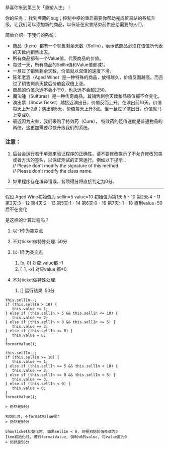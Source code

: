 恭喜你来到第三关「重塑人生」！

你的任务：
找到埋藏的bug；控制中枢的重启需要你帮助完成贸易站的系统升级，让我们可以添加新的商品，以保证在灾害结束前供应给需要的人们。

简单介绍一下我们的系统：
* 商品（Item）都有一个销售剩余天数（SellIn），表示该商品必须在该值所代表的天数内销售出去。
* 所有商品都有一个Value值，代表商品的价值。
* 每过一天，所有商品的SellIn值和Value值都减1。
* 一旦过了销售剩余天数，价值就以双倍的速度下滑。
* 陈年老酒（Aged Wine）是一种特殊的商品，放得越久，价值反而越高。而且过了销售剩余天数后价值会双倍上涨。
* 商品的价值永远不会小于0，也永远不会超过50。
* 魔法锤（Sulfuras）是一种传奇商品，其销售剩余天数和品质值都不会变化。
* 演出票（Show Ticket）越接近演出日，价值反而上升。在演出前10天，价值每天上升2点；演出前5天，价值每天上升3点。但一旦过了演出日，价值就马上变成0。
* 最近因为灾害，我们采购了特效药（Cure）， 特效药的贬值速度是普通物品的两倍，这更加需要尽快升级我们的系统。


### 注意：
1. 后台会运行若干单测来验证程序的正确性，请不要修改提示了不允许修改的类或者方法的签名，以保证测试的正常运行。例如以下提示：     
   // Please don't modify the signature of this method.   
   // Please don't modify the class name.

2. 如果程序存在编译错误，各项得分将直接判定为0分。



---
假设 Aged Wine初始值为 sellin=5 value=10
初始值为第1天:5 - 10
第2天:4 - 11
第3天:3 - 12
第4天:2 - 13
第5天:1 - 14
第6天:0 - 16
第7天:-1 - 18
直到value=50后不在变化

是这样的计算过程吗？


1. 以-1作为突变点
2. 不对ticket做特殊处理. 
50分


1. 以-1作为突变点
   1. [x, 0] 对应 value都 -1
   2. [-1, -x] 对应value 都=0
2. 不对ticket做特殊处理.
   1. []
运行结果: 50分


``` 50分
this.sellIn--;
if (this.sellIn > 10) {
   this.value += 1;
} else if (this.sellIn > 5 && this.sellIn <= 10) {
   this.value += 2;
} else if (this.sellIn > 0 && this.sellIn <= 5) {
   this.value += 3;
} else if (this.sellIn <= 0) {
   this.value = 0;
}
formatValue();
```



``` ?? 分?
this.sellIn--;
if (this.sellIn >= 10) {
   this.value += 1;
} else if (this.sellIn >= 5 && this.sellIn < 10) {
   this.value += 2;
} else if (this.sellIn >= 0 && this.sellIn < 5) {
   this.value += 3;
} else if (this.sellIn < 0) {
   this.value = 0;
}
formatValue();

> 仍然是50分
```


```
初始化时, 不formatValue呢? 
> 仍然是50分
```


``` 
ShowTicket初始化时, 如果sellIn < 0, 则把初始价值修改为0
Item初始化时, 进行formatValue, 强制<0的value, 将value置为0
> 仍然是50分
```